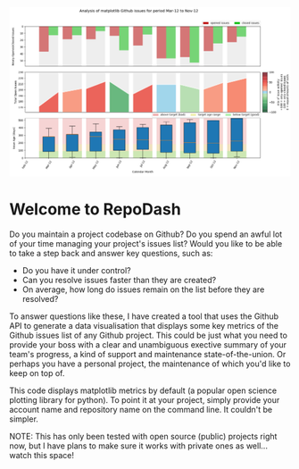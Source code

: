 ![Screenshot](docs/images/RepoDash_screenshot.png)

<h1>Welcome to RepoDash</h1>

<p>Do you maintain a project codebase on Github? 
Do you spend an awful lot of your time managing your project's issues list? 
Would you like to be able to take a step back and answer key questions, such as:</p>

<ul>
<li>Do you have it under control?</li>
<li>Can you resolve issues faster than they are created?</li> 
<li>On average, how long do issues remain on the list before they are resolved?</li>
</ul>

<p>To answer questions like these, I have created a tool that uses the Github API to generate a 
data visualisation that displays some key metrics of the Github issues list of any Github project. 
This could be just what you need to provide your boss with a clear and unambiguous exective summary 
of your team's progress, a kind of support and maintenance state-of-the-union. Or perhaps you have 
a personal project, the maintenance of which you'd like to keep on top of.</p>

<p>This code displays matplotlib metrics by default (a popular open science plotting library for python). 
To point it at your project, simply provide your account name and repository name on the command line.
It couldn't be simpler.</p>

<p>NOTE: This has only been tested with open source (public) projects right now, but I have plans to make 
sure it works with private ones as well... watch this space!</p>

